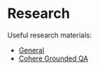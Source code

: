 # Research

Useful research materials:

- [General](https://projects.laion.ai/Open-Assistant/docs/research/general)
- [Cohere Grounded QA](https://projects.laion.ai/Open-Assistant/docs/research/search-based-qa)
